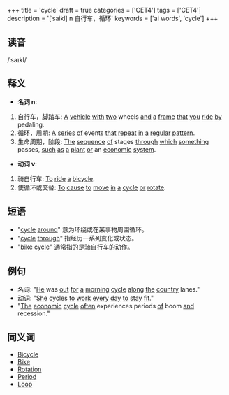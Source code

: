 +++
title = 'cycle'
draft = true
categories = ['CET4']
tags = ['CET4']
description = '[ˈsaikl] n 自行车，循环'
keywords = ['ai words', 'cycle']
+++

## 读音
/ˈsaɪkl/

## 释义
- **名词 n**:
1. 自行车，脚踏车: [A](/zh/post/a/) [vehicle](/zh/post/vehicle/) [with](/zh/post/with/) [two](/zh/post/two/) wheels [and](/zh/post/and/) [a](/zh/post/a/) [frame](/zh/post/frame/) [that](/zh/post/that/) [you](/zh/post/you/) [ride](/zh/post/ride/) [by](/zh/post/by/) pedaling.
2. 循环，周期: [A](/zh/post/a/) [series](/zh/post/series/) [of](/zh/post/of/) events [that](/zh/post/that/) [repeat](/zh/post/repeat/) [in](/zh/post/in/) [a](/zh/post/a/) [regular](/zh/post/regular/) [pattern](/zh/post/pattern/).
3. 生命周期，阶段: [The](/zh/post/the/) [sequence](/zh/post/sequence/) [of](/zh/post/of/) stages [through](/zh/post/through/) [which](/zh/post/which/) [something](/zh/post/something/) passes, [such](/zh/post/such/) [as](/zh/post/as/) [a](/zh/post/a/) [plant](/zh/post/plant/) [or](/zh/post/or/) an [economic](/zh/post/economic/) [system](/zh/post/system/).

- **动词 v**:
1. 骑自行车: [To](/zh/post/to/) [ride](/zh/post/ride/) [a](/zh/post/a/) [bicycle](/zh/post/bicycle/).
2. 使循环或交替: [To](/zh/post/to/) [cause](/zh/post/cause/) [to](/zh/post/to/) [move](/zh/post/move/) [in](/zh/post/in/) [a](/zh/post/a/) [cycle](/zh/post/cycle/) [or](/zh/post/or/) [rotate](/zh/post/rotate/).

## 短语
- "[cycle](/zh/post/cycle/) [around](/zh/post/around/)" 意为环绕或在某事物周围循环。
- "[cycle](/zh/post/cycle/) [through](/zh/post/through/)" 指经历一系列变化或状态。
- "[bike](/zh/post/bike/) [cycle](/zh/post/cycle/)" 通常指的是骑自行车的动作。

## 例句
- 名词: "[He](/zh/post/he/) was [out](/zh/post/out/) [for](/zh/post/for/) [a](/zh/post/a/) [morning](/zh/post/morning/) [cycle](/zh/post/cycle/) [along](/zh/post/along/) [the](/zh/post/the/) [country](/zh/post/country/) lanes."
- 动词: "[She](/zh/post/she/) cycles [to](/zh/post/to/) [work](/zh/post/work/) [every](/zh/post/every/) [day](/zh/post/day/) [to](/zh/post/to/) [stay](/zh/post/stay/) [fit](/zh/post/fit/)."
- "[The](/zh/post/the/) [economic](/zh/post/economic/) [cycle](/zh/post/cycle/) [often](/zh/post/often/) experiences periods [of](/zh/post/of/) boom [and](/zh/post/and/) recession."

## 同义词
- [Bicycle](/zh/post/bicycle/)
- [Bike](/zh/post/bike/)
- [Rotation](/zh/post/rotation/)
- [Period](/zh/post/period/)
- [Loop](/zh/post/loop/)
